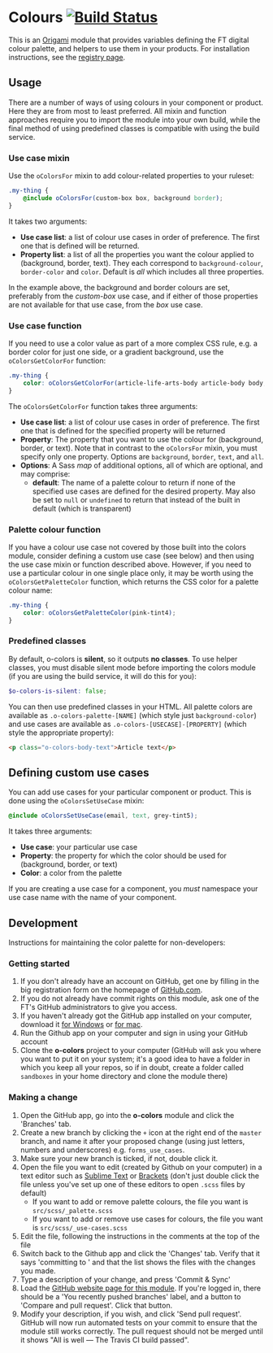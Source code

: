 # Colours [![Build Status](https://travis-ci.org/Financial-Times/o-colors.png?branch=master)](https://travis-ci.org/Financial-Times/o-colors)

This is an [Origami](http://origami.ft.com/) module that provides variables defining the FT digital colour palette, and helpers to use them in your products.  For installation instructions, see the [registry page](http://registry.origami.ft.com/components/o-colors).

## Usage

There are a number of ways of using colours in your component or product.  Here they are from most to least preferred.  All mixin and function approaches require you to import the module into your own build, while the final method of using predefined classes is compatible with using the build service.

### Use case mixin

Use the `oColorsFor` mixin to add colour-related properties to your ruleset:

```scss
.my-thing {
	@include oColorsFor(custom-box box, background border);
}
```

It takes two arguments:

* **Use case list**: a list of colour use cases in order of preference.  The first one that is defined will be returned.
* **Property list**: a list of all the properties you want the colour applied to (background, border, text). They each correspond to `background-colour`, `border-color` and `color`. Default is _all_ which includes all three properties.

In the example above, the background and border colours are set, preferably from the *custom-box* use case, and if either of those properties are not available for that use case, from the *box* use case.

### Use case function

If you need to use a color value as part of a more complex CSS rule, e.g. a border color for just one side, or a gradient background, use the `oColorsGetColorFor` function:

```scss
.my-thing {
	color: oColorsGetColorFor(article-life-arts-body article-body body, text, (default: blue));
}
```

The `oColorsGetColorFor` function takes three arguments:

* **Use case list**: a list of colour use cases in order of preference.  The first one that is defined for the specified property will be returned
* **Property**: The property that you want to use the colour for (background, border, or text).  Note that in contrast to the `oColorsFor` mixin, you must specify only one property.   Options are `background`, `border`, `text`, and `all`.
* **Options**: A Sass *map* of additional options, all of which are optional, and may comprise:
	* **default**: The name of a palette colour to return if none of the specified use cases are defined for the desired property.  May also be set to `null` or `undefined` to return that instead of the built in default (which is transparent)

### Palette colour function

If you have a colour use case not covered by those built into the colors module, consider defining a custom use case (see below) and then using the use case mixin or function described above.  However, if you need to use a particular colour in one single place only, it may be worth using the `oColorsGetPaletteColor` function, which returns the CSS color for a palette colour name:

```scss
.my-thing {
	color: oColorsGetPaletteColor(pink-tint4);
}
```

### Predefined classes

By default, o-colors is **silent**, so it outputs **no classes**.  To use helper classes, you must disable silent mode before importing the colors module (if you are using the build service, it will do this for you):

```scss
$o-colors-is-silent: false;
```

You can then use predefined classes in your HTML.  All palette colors are available as `.o-colors-palette-[NAME]` (which style just `background-color`) and use cases are available as `.o-colors-[USECASE]-[PROPERTY]` (which style the appropriate property):

```html
<p class="o-colors-body-text">Article text</p>
```

## Defining custom use cases

You can add use cases for your particular component or product. This is done using the `oColorsSetUseCase` mixin:

```scss
@include oColorsSetUseCase(email, text, grey-tint5);
```

It takes three arguments:

* **Use case**: your particular use case
* **Property**: the property for which the color should be used for (background, border, or text)
* **Color**: a color from the palette

If you are creating a use case for a component, you *must* namespace your use case name with the name of your component.


## Development

Instructions for maintaining the color palette for non-developers:

### Getting started

1. If you don't already have an account on GitHub, get one by filling in the big registration form on the homepage of [GitHub.com](http://github.com).
1. If you do not already have commit rights on this module, ask one of the FT's GitHub administrators to give you access.
1. If you haven't already got the GitHub app installed on your computer, download it [for Windows](http://windows.github.com/) or [for mac](http://mac.github.com/).
1. Run the Github app on your computer and sign in using your GitHub account
1. Clone the **o-colors** project to your computer (GitHub will ask you where you want to put it on your system; it's a good idea to have a folder in which you keep all your repos, so if in doubt, create a folder called `sandboxes` in your home directory and clone the module there)

### Making a change

1. Open the GitHub app, go into the **o-colors** module and click the 'Branches' tab.
1. Create a new branch by clicking the `+` icon at the right end of the `master` branch, and name it after your proposed change (using just letters, numbers and underscores) e.g. `forms_use_cases`.
1. Make sure your new branch is ticked, if not, double click it.
1. Open the file you want to edit (created by Github on your computer) in a text editor such as [Sublime Text](http://www.sublimetext.com/) or [Brackets](http://brackets.io/) (don't just double click the file unless you've set up one of these editors to open `.scss` files by default)
	* If you want to add or remove palette colours, the file you want is `src/scss/_palette.scss`
	* If you want to add or remove use cases for colours, the file you want is `src/scss/_use-cases.scss`
1. Edit the file, following the instructions in the comments at the top of the file
1. Switch back to the Github app and click the 'Changes' tab.  Verify that it says 'committing to <your new branch name>' and that the list shows the files with the changes you made.
1. Type a description of your change, and press 'Commit & Sync'
1. Load the [GitHub website page for this module](https://github.com/Financial-Times/o-colors).  If you're logged in, there should be a 'You recently pushed branches' label, and a button to 'Compare and pull request'.  Click that button.
1. Modify your description, if you wish, and click 'Send pull request'.  GitHub will now run automated tests on your commit to ensure that the module still works correctly.  The pull request should not be merged until it shows "All is well — The Travis CI build passed".
